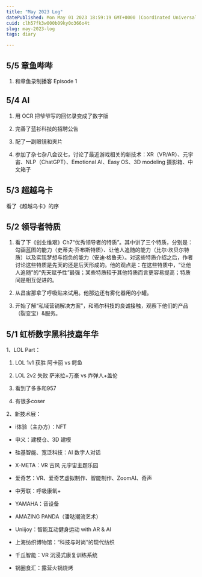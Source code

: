 ```yaml
---
title: "May 2023 Log"
datePublished: Mon May 01 2023 18:59:19 GMT+0000 (Coordinated Universal Time)
cuid: clh57fk3w000b09ky0o366o4t
slug: may-2023-log
tags: diary

---
```


## 5/5 章鱼哔哔

1. 和章鱼录制播客 Episode 1
    

## 5/4 AI

1. 用 OCR 把爷爷写的回忆录变成了数字版
    
2. 完善了蓝衫科技的招聘公告
    
3. 配了一副眼镜和夹片
    
4. 参加了杂七杂八会议七，讨论了最近游戏相关的新技术：XR（VR/AR）、元宇宙、NLP（ChatGPT）、Emotional AI、Easy OS、3D modeling 摄影箱、中文箱子
    

## 5/3 超越乌卡

看了《超越乌卡》的序

## 5/2 领导者特质

1. 看了下《创业维艰》Ch7“优秀领导者的特质”。其中讲了三个特质，分别是：勾画蓝图的能力（史蒂夫·乔布斯特质）、让他人追随的能力（比尔·坎贝尔特质）以及实现梦想与抱负的能力（安迪·格鲁夫）。对这些特质介绍之后，作者讨论这些特质是先天的还是后天形成的。他的观点是：在这些特质中，“让他人追随”的“先天赋予性”最强；某些特质较于其他特质而言更容易提高；特质间是相互促进的。
    
2. 从昌宙那拿了呼吸贴来试用。他那边还有雾化器用的小罐。
    
3. 开始了解“私域营销解决方案”，和晒尔科技的良诚接触，观察下他们的产品（裂变宝）&服务。
    

## 5/1 **虹桥数字黑科技嘉年华**

1、LOL Part：

1. LOL 1v1 获胜 阿卡丽 vs 鳄鱼
    
2. LOL 2v2 失败 萨米拉+万豪 vs 炸弹人+盖伦
    
3. 看到了多多和957
    
4. 有很多coser
    

2、新技术展：

* i体验（主办方）：NFT
    
* 申义：建模仓、3D 建模
    
* 硅基智能、宽泛科技：AI 数字人对话
    
* X-META：VR 古风 元宇宙主题乐园
    
* 爱奇艺：VR、爱奇艺虚拟制作、智能制作、ZoomAI、奇声
    
* 中芳联：呼吸康氧+
    
* YAMAHA：音设备
    
* AMAZING PANDA（潘哒潮流艺术）
    
* Uniijoy：智能互动健身运动 with AR & AI
    
* 上海纺织博物馆：“科技与时尚”的现代纺织
    
* 千丘智能：VR 沉浸式康复训练系统
    
* 锅圈食汇：露营火锅烧烤